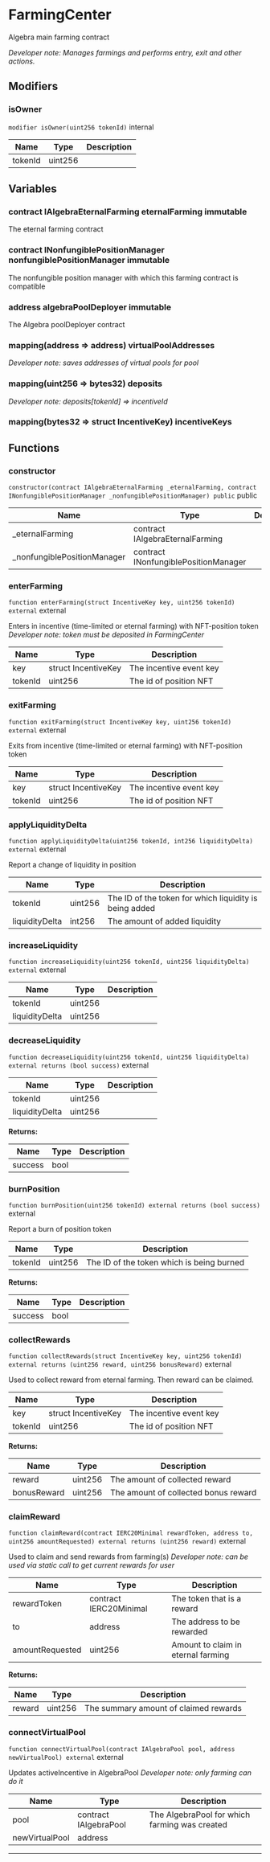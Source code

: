 

# FarmingCenter


Algebra main farming contract

*Developer note: Manages farmings and performs entry, exit and other actions.*

## Modifiers
### isOwner


`modifier isOwner(uint256 tokenId)`  internal





| Name | Type | Description |
| ---- | ---- | ----------- |
| tokenId | uint256 |  |




## Variables
### contract IAlgebraEternalFarming eternalFarming immutable

The eternal farming contract

### contract INonfungiblePositionManager nonfungiblePositionManager immutable

The nonfungible position manager with which this farming contract is compatible

### address algebraPoolDeployer immutable

The Algebra poolDeployer contract

### mapping(address &#x3D;&gt; address) virtualPoolAddresses 



*Developer note: saves addresses of virtual pools for pool*
### mapping(uint256 &#x3D;&gt; bytes32) deposits 



*Developer note: deposits[tokenId] &#x3D;&gt; incentiveId*
### mapping(bytes32 &#x3D;&gt; struct IncentiveKey) incentiveKeys 




## Functions
### constructor


`constructor(contract IAlgebraEternalFarming _eternalFarming, contract INonfungiblePositionManager _nonfungiblePositionManager) public`  public





| Name | Type | Description |
| ---- | ---- | ----------- |
| _eternalFarming | contract IAlgebraEternalFarming |  |
| _nonfungiblePositionManager | contract INonfungiblePositionManager |  |


### enterFarming


`function enterFarming(struct IncentiveKey key, uint256 tokenId) external`  external

Enters in incentive (time-limited or eternal farming) with NFT-position token
*Developer note: token must be deposited in FarmingCenter*



| Name | Type | Description |
| ---- | ---- | ----------- |
| key | struct IncentiveKey | The incentive event key |
| tokenId | uint256 | The id of position NFT |


### exitFarming


`function exitFarming(struct IncentiveKey key, uint256 tokenId) external`  external

Exits from incentive (time-limited or eternal farming) with NFT-position token



| Name | Type | Description |
| ---- | ---- | ----------- |
| key | struct IncentiveKey | The incentive event key |
| tokenId | uint256 | The id of position NFT |


### applyLiquidityDelta


`function applyLiquidityDelta(uint256 tokenId, int256 liquidityDelta) external`  external

Report a change of liquidity in position



| Name | Type | Description |
| ---- | ---- | ----------- |
| tokenId | uint256 | The ID of the token for which liquidity is being added |
| liquidityDelta | int256 | The amount of added liquidity |


### increaseLiquidity


`function increaseLiquidity(uint256 tokenId, uint256 liquidityDelta) external`  external





| Name | Type | Description |
| ---- | ---- | ----------- |
| tokenId | uint256 |  |
| liquidityDelta | uint256 |  |


### decreaseLiquidity


`function decreaseLiquidity(uint256 tokenId, uint256 liquidityDelta) external returns (bool success)`  external





| Name | Type | Description |
| ---- | ---- | ----------- |
| tokenId | uint256 |  |
| liquidityDelta | uint256 |  |

**Returns:**

| Name | Type | Description |
| ---- | ---- | ----------- |
| success | bool |  |

### burnPosition


`function burnPosition(uint256 tokenId) external returns (bool success)`  external

Report a burn of position token



| Name | Type | Description |
| ---- | ---- | ----------- |
| tokenId | uint256 | The ID of the token which is being burned |

**Returns:**

| Name | Type | Description |
| ---- | ---- | ----------- |
| success | bool |  |

### collectRewards


`function collectRewards(struct IncentiveKey key, uint256 tokenId) external returns (uint256 reward, uint256 bonusReward)`  external

Used to collect reward from eternal farming. Then reward can be claimed.



| Name | Type | Description |
| ---- | ---- | ----------- |
| key | struct IncentiveKey | The incentive event key |
| tokenId | uint256 | The id of position NFT |

**Returns:**

| Name | Type | Description |
| ---- | ---- | ----------- |
| reward | uint256 | The amount of collected reward |
| bonusReward | uint256 | The amount of collected  bonus reward |

### claimReward


`function claimReward(contract IERC20Minimal rewardToken, address to, uint256 amountRequested) external returns (uint256 reward)`  external

Used to claim and send rewards from farming(s)
*Developer note: can be used via static call to get current rewards for user*



| Name | Type | Description |
| ---- | ---- | ----------- |
| rewardToken | contract IERC20Minimal | The token that is a reward |
| to | address | The address to be rewarded |
| amountRequested | uint256 | Amount to claim in eternal farming |

**Returns:**

| Name | Type | Description |
| ---- | ---- | ----------- |
| reward | uint256 | The summary amount of claimed rewards |

### connectVirtualPool


`function connectVirtualPool(contract IAlgebraPool pool, address newVirtualPool) external`  external

Updates activeIncentive in AlgebraPool
*Developer note: only farming can do it*



| Name | Type | Description |
| ---- | ---- | ----------- |
| pool | contract IAlgebraPool | The AlgebraPool for which farming was created |
| newVirtualPool | address |  |






---

